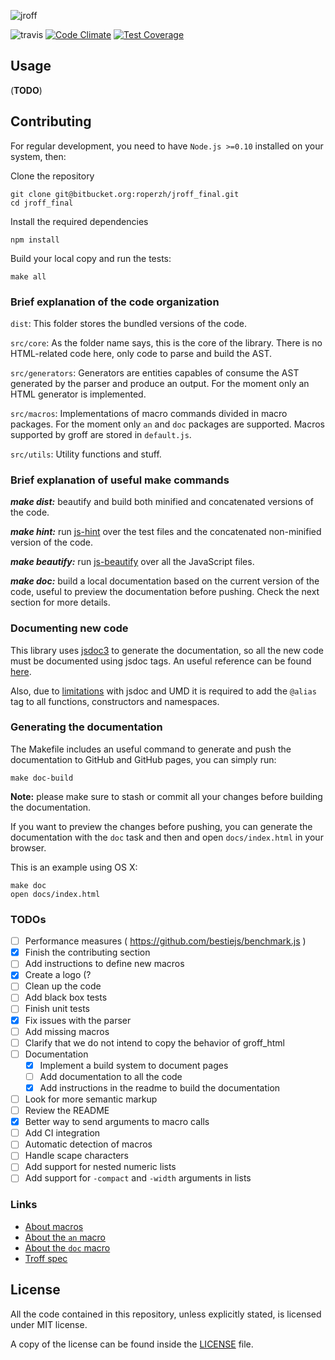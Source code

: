 ![jroff](https://cloud.githubusercontent.com/assets/4419992/11488319/61d7086e-97a4-11e5-9ea7-2276c409c208.png)

![travis](https://travis-ci.org/roperzh/jroff.svg?branch=master)
[![Code Climate](https://codeclimate.com/github/roperzh/jroff/badges/gpa.svg)](https://codeclimate.com/github/roperzh/jroff)
[![Test Coverage](https://codeclimate.com/github/roperzh/jroff/badges/coverage.svg)](https://codeclimate.com/github/roperzh/jroff/coverage)

## Usage

(**TODO**)

## Contributing

For regular development, you need to have `Node.js >=0.10` installed on
your system, then:

Clone the repository

```console
git clone git@bitbucket.org:roperzh/jroff_final.git
cd jroff_final
```

Install the required dependencies

```console
npm install
```

Build your local copy and run the tests:

```console
make all
```

### Brief explanation of the code organization

`dist`: This folder stores the bundled versions of the code.

`src/core`: As the folder name says, this is the core of the library.
There is no HTML-related code here, only code to parse and build the AST.

`src/generators`: Generators are entities capables of consume the AST
generated by the parser and produce an output. For the moment only an HTML
generator is implemented.

`src/macros`: Implementations of macro commands divided in macro packages.
For the moment only `an` and `doc` packages are supported.
Macros supported by groff are stored in `default.js`.

`src/utils`: Utility functions and stuff.

### Brief explanation of useful make commands

***make dist:*** beautify and build both minified and concatenated versions
of the code.

***make hint:*** run [js-hint](http://jshint.com/) over the test files
and the concatenated non-minified version of the code.

***make beautify:*** run [js-beautify](https://github.com/beautify-web/js-beautify)
over all the JavaScript files.

***make doc:*** build a local documentation based on the current version
of the code, useful to preview the documentation before pushing.
Check the next section for more details.

### Documenting new code

This library uses [jsdoc3](https://github.com/jsdoc3/jsdoc) to generate
the documentation, so all the new code must be documented using jsdoc
tags. An useful reference can be found [here](http://usejsdoc.org/index.html).

Also, due to [limitations](https://github.com/jsdoc3/jsdoc/issues/930) with
jsdoc and UMD it is required to add the `@alias` tag to all functions,
constructors and namespaces.

### Generating the documentation

The Makefile includes an useful command to generate and push the
documentation to GitHub and GitHub pages, you can simply run:

```console
make doc-build
```

**Note:** please make sure to stash or commit all your changes
before building the documentation.

If you want to preview the changes before pushing, you can generate
the documentation with the `doc` task and then and open `docs/index.html`
in your browser.

This is an example using OS X:

```console
make doc
open docs/index.html
```

### TODOs

- [ ] Performance measures ( https://github.com/bestiejs/benchmark.js )
- [x] Finish the contributing section
- [ ] Add instructions to define new macros
- [x] Create a logo (?
- [ ] Clean up the code
- [ ] Add black box tests
- [ ] Finish unit tests
- [x] Fix issues with the parser
- [ ] Add missing macros
- [ ] Clarify that we do not intend to copy the behavior of groff_html
- [ ] Documentation
  - [x] Implement a build system to document pages
  - [ ] Add documentation to all the code
  - [x] Add instructions in the readme to build the documentation
- [ ] Look for more semantic markup
- [ ] Review the README
- [x] Better way to send arguments to macro calls
- [ ] Add CI integration
- [ ] Automatic detection of macros
- [ ] Handle scape characters
- [ ] Add support for nested numeric lists
- [ ] Add support for `-compact` and `-width` arguments in lists

### Links

- [About macros](http://www.schweikhardt.net/man_page_howto.html#q5)
- [About the `an` macro](http://linux.die.net/man/7/man)
- [About the `doc` macro](https://www.dragonflybsd.org/cgi/web-man?command=mdoc&section=7)
- [Troff spec](http://cm.bell-labs.com/sys/doc/troff.pdf)

## License

All the code contained in this repository, unless explicitly stated, is
licensed under MIT license.

A copy of the license can be found inside the [LICENSE](LICENSE) file.
